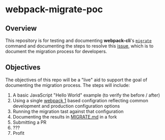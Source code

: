 # webpack-migrate-poc

## Overview
This repository is for testing and documenting **webpack-cli**'s [`migrate`](https://github.com/thescientist13/webpack-cli#migration-from-webpack-v1-to-v2) 
command and documenting the steps to resolve this [issue](https://github.com/webpack/webpack-cli/issues/166), which is to document the migration process for developers.

## Objectives
The objectives of this repo will be a "live" aid to support the goal of documenting the migration process.  The steps will include:

1.  A basic JavaScript "Hello World" example (to verify the before / after)
1.  Using a single [webpack 1](http://webpack.github.io/docs/) based configration reflecting common development and production configuration options
1.  Running the migration tast against that configuration
1.  Documenting the results in [MIGRATE.md](https://github.com/thescientist13/webpack-cli/blob/master/MIGRATE.md) in a fork
1.  Submitting a PR
1.  ???
1.  Profit
